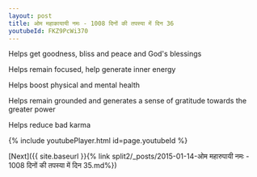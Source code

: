 ```yaml
---
layout: post
title: ओम महाकायायी नमः - 1008 दिनों की तपस्या में दिन 36
youtubeId: FKZ9PcWi370
---
```

 
 
Helps get goodness, bliss and peace and God's blessings
 
Helps remain focused, help generate inner energy 
 
Helps boost physical and mental health 
 
Helps remain grounded and generates a sense of gratitude towards the greater power 
 
Helps reduce bad karma
 
 
 
 


{% include youtubePlayer.html id=page.youtubeId %}
 
[Next]({{ site.baseurl }}{% link  split2/_posts/2015-01-14-ओम महारुपायी नमः - 1008 दिनों की तपस्या में दिन 35.md%})
 
